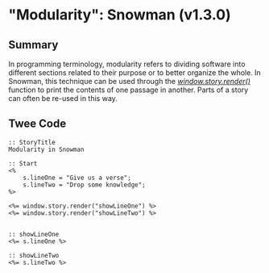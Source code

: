 # "Modularity": Snowman (v1.3.0)

## Summary

In programming terminology, modularity refers to dividing software into different sections related to their purpose or to better organize the whole. In Snowman, this technique can be used through the [*window.story.render()*](https://twinery.org/wiki/snowman:window-story:render) function to print the contents of one passage in another. Parts of a story can often be re-used in this way.

## Twee Code

```
:: StoryTitle
Modularity in Snowman

:: Start
<%
	s.lineOne = "Give us a verse";
	s.lineTwo = "Drop some knowledge";
%>

<%= window.story.render("showLineOne") %>
<%= window.story.render("showLineTwo") %>


:: showLineOne
<%= s.lineOne %>

:: showLineTwo
<%= s.lineTwo %>
```
